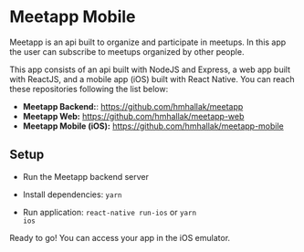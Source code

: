 
# Meetapp Mobile

Meetapp is an api built to organize and participate in meetups. 
In this app the user can subscribe to meetups organized by other people.

This app consists of an api built with NodeJS and Express, a web app built with ReactJS, and a mobile app (iOS) built with React Native. You can reach these repositories following the list below:
	 
 - **Meetapp Backend:**: https://github.com/hmhallak/meetapp
 - **Meetapp Web:** https://github.com/hmhallak/meetapp-web
 - **Meetapp Mobile (iOS):** https://github.com/hmhallak/meetapp-mobile

## Setup
- Run the Meetapp backend server

 - Install dependencies:
<code>yarn</code>

- Run application:
<code>react-native run-ios</code> or <code>yarn ios</code>

Ready to go! You can access your app in the iOS emulator.
